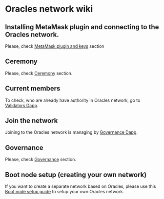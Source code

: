 # Oracles network wiki

## Installing MetaMask plugin and connecting to the Oracles network.

Please, check [MetaMask plugin and keys](./MetaMask-connect.md) section

## Ceremony

Please, check [Ceremony](./ceremony.md) section.

## Current members

To check, who are already have authority in Oracles network, go to [Validators Dapp](https://oraclesorg.github.io/oracles-dapps-validators/).

## Join the network

Joining to the Oracles network is managing by [Governance Dapp](https://oraclesorg.github.io/oracles-dapps-voting/).

## Governance

Please, check [Governance](./governance.md) section.

## Boot node setup (creating your own network)

If you want to create a separate network based on Oracles, please use this [Boot node setup guide](./bootnode-setup.md) to setup your own Oracles network.
